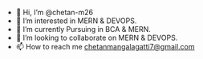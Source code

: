 - 👋 Hi, I’m @chetan-m26
- 👀 I’m interested in MERN & DEVOPS.
- 🌱 I’m currently Pursuing in BCA & MERN.
- 💞️ I’m looking to collaborate on MERN & DEVOPS.
- 📫 How to reach me chetanmangalagatti7@gmail.com 
